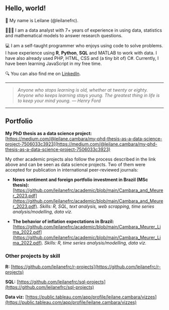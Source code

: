 ## Hello, world!

👋 My name is Leilane (@leilanefrc).

👩🏻‍💻 I am a data analyst with 7+ years of experience in using data, statistics and mathematical models to answer research questions.

💻 I am a self-taught programmer who enjoys using code to solve problems. I have experience using **R**, **Python**, **SQL** and MATLAB to work with data. I have also already used PHP, HTML, CSS and (a tiny bit of) C#. Currently, I have been learning JavaScript in my free time.

🔍 You can also find me on [LinkedIn](https://www.linkedin.com/in/leilanecambara/).

---

> *Anyone who stops learning is old, whether at twenty or eighty. Anyone who keeps learning stays young. The greatest thing in life is to keep your mind young. &mdash; Henry Ford*

---

## Portfolio

**My PhD thesis as a data science project:** [https://medium.com/@leilane.cambara/my-phd-thesis-as-a-data-science-project-7506033c3923](https://medium.com/@leilane.cambara/my-phd-thesis-as-a-data-science-project-7506033c3923)

My other academic projects also follow the process described in the link above and can be seen as data science projects. Two of them were accepted for publication in international peer-reviewed journals:

- **News sentiment and foreign portfolio investment in Brazil (MSc thesis):** [https://github.com/leilanefrc/academic/blob/main/Cambara_and_Meurer_2023.pdf](https://github.com/leilanefrc/academic/blob/main/Cambara_and_Meurer_2023.pdf). *Skills: R, SQL, text analysis, web scrapping, time series analysis/modelling, data viz.*
  
- **The behavior of inflation expectations in Brazil:** [https://github.com/leilanefrc/academic/blob/main/Cambara_Meurer_Lima_2022.pdf](https://github.com/leilanefrc/academic/blob/main/Cambara_Meurer_Lima_2022.pdf). *Skills: R, time series analysis/modelling, data viz.*


### Other projects by skill

**R:** [https://github.com/leilanefrc/r-projects](https://github.com/leilanefrc/r-projects)

**SQL:** [https://github.com/leilanefrc/sql-projects](https://github.com/leilanefrc/sql-projects)

**Data viz:** [https://public.tableau.com/app/profile/leilane.cambara/vizzes](https://public.tableau.com/app/profile/leilane.cambara/vizzes)
  
<!---
leilanefrc/leilanefrc is a ✨ special ✨ repository because its `README.md` (this file) appears on your GitHub profile.
You can click the Preview link to take a look at your changes.
--->

